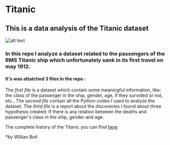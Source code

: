 # Titanic
## This is a data analysis of the Titanic dataset 

![alt text](https://www.euclidlibrary.org/sites/default/files/tickles/titanic-dock.jpg)
 
### In this repo I analyze a dataset related to the passengers of the RMS Titanic ship which unfortunately sank in its first travel on may 1912.

 #### It's was attatched 3 files in the repo : 
The *first file* is a dataset which contain some meaningful information, like: the class of the passenger in the ship, gender, age, if they survided or not, etc..
The  *second  file* contain all the Python codes I used to analyze the dataset.
The *third file* is a report about the discoveries I found about three hypothesis created: If there is any relation between the deaths and passenger's class in the ship, gender and  age.


The complete history of the Titanic you can find [here](https://www.history.com/topics/early-20th-century-us/titanic#:~:text=The%20RMS%20Titanic%2C%20a%20luxury,their%20lives%20in%20the%20disaster.) 



 
 *by WIllian Boit



























